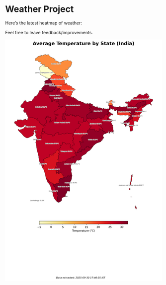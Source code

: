 # Weather Project

Here’s the latest heatmap of weather:

Feel free to leave feedback/improvements.

![India Heatmap](docs/assets/india_heatmap.png?v=DBC8BD)
